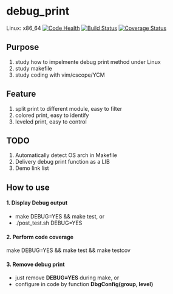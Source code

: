 # debug_print
Linux:
x86_64
[![Code Health](https://landscape.io/github/howhow/debug_print/master/landscape.svg?style=flat)](https://landscape.io/github/howhow/debug_print/master)
[![Build Status](https://travis-ci.org/howhow/debug_print.svg?branch=master)](https://travis-ci.org/howhow/debug_print)
[![Coverage Status](https://coveralls.io/repos/github/howhow/debug_print/badge.svg?branch=master)](https://coveralls.io/github/howhow/debug_print?branch=master)

## Purpose
1. study how to impelmente debug print method under Linux
2. study makefile
3. study coding with vim/cscope/YCM

## Feature
1. split print to different module, easy to filter
2. colored print, easy to identify
3. leveled print, easy to control

## TODO
1. Automatically detect OS arch in Makefile
2. Delivery debug print function as a LIB
3. Demo link list

## How to use
#### 1. Display Debug output
- make DEBUG=YES && make test, or
- ./post_test.sh DEBUG=YES
#### 2. Perform code coverage
make DEBUG=YES && make test && make testcov
#### 3. Remove debug print
- just remove **DEBUG=YES** during make, or
- configure in code by function **DbgConfig(group, level)**
